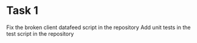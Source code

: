 # Task 1
Fix the broken client datafeed script in the repository
Add unit tests in the test script in the repository
